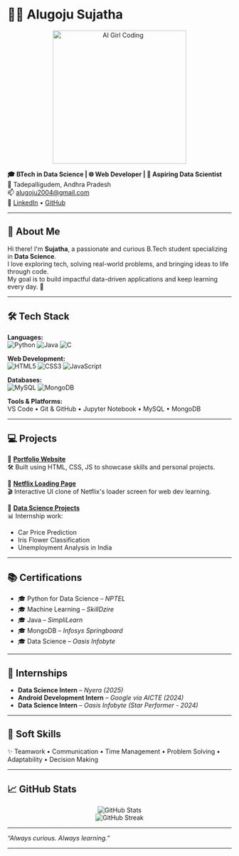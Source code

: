 # 👩‍💻 Alugoju Sujatha

<p align="center">
  <img src="https://media.giphy.com/media/LMt9638dO8dftAjtco/giphy.gif" width="300" alt="AI Girl Coding">
</p>

**🎓 BTech in Data Science | 🌐 Web Developer | 🤖 Aspiring Data Scientist**  
📍 Tadepalligudem, Andhra Pradesh  
📫 [alugoju2004@gmail.com](mailto:alugoju2004@gmail.com)  
🔗 [LinkedIn](https://linkedin.com/in/sujatha-alugoju-3a05b2280) • [GitHub](https://github.com/Sujatha2108)

---

## 🌟 About Me

Hi there! I'm **Sujatha**, a passionate and curious B.Tech student specializing in **Data Science**.  
I love exploring tech, solving real-world problems, and bringing ideas to life through code.  
My goal is to build impactful data-driven applications and keep learning every day. 🚀

---

## 🛠️ Tech Stack

**Languages:**  
![Python](https://img.shields.io/badge/Python-3776AB?style=flat-square&logo=python&logoColor=white)
![Java](https://img.shields.io/badge/Java-ED8B00?style=flat-square&logo=java&logoColor=white)
![C](https://img.shields.io/badge/C-00599C?style=flat-square&logo=c&logoColor=white)

**Web Development:**  
![HTML5](https://img.shields.io/badge/HTML5-E34F26?style=flat-square&logo=html5&logoColor=white)
![CSS3](https://img.shields.io/badge/CSS3-1572B6?style=flat-square&logo=css3&logoColor=white)
![JavaScript](https://img.shields.io/badge/JavaScript-F7DF1E?style=flat-square&logo=javascript&logoColor=black)

**Databases:**  
![MySQL](https://img.shields.io/badge/MySQL-4479A1?style=flat-square&logo=mysql&logoColor=white)
![MongoDB](https://img.shields.io/badge/MongoDB-47A248?style=flat-square&logo=mongodb&logoColor=white)

**Tools & Platforms:**  
VS Code • Git & GitHub • Jupyter Notebook • MySQL • MongoDB

---

## 💻 Projects

📌 **[Portfolio Website](https://github.com/Sujatha2108/Portfolio)**  
🛠 Built using HTML, CSS, JS to showcase skills and personal projects.

📌 **[Netflix Loading Page](https://github.com/Sujatha2108/Netflix-Clone)**  
🎬 Interactive UI clone of Netflix's loader screen for web dev learning.

📌 **[Data Science Projects](https://github.com/Sujatha2108?tab=repositories&q=data+science)**  
📊 Internship work:  
- Car Price Prediction  
- Iris Flower Classification  
- Unemployment Analysis in India  

---

## 📚 Certifications

- 🎓 Python for Data Science – *NPTEL*  
- 🎓 Machine Learning – *SkillDzire*  
- 🎓 Java – *SimpliLearn*  
- 🎓 MongoDB – *Infosys Springboard*  
- 🎓 Data Science – *Oasis Infobyte*

---

## 💼 Internships

- **Data Science Intern** – *Nyera (2025)*  
- **Android Development Intern** – *Google via AICTE (2024)*  
- **Data Science Intern** – *Oasis Infobyte (Star Performer - 2024)*

---

## 🧠 Soft Skills

✨ Teamwork • Communication • Time Management • Problem Solving • Adaptability • Decision Making

---

## 📈 GitHub Stats

<p align="center">
  <img src="https://github-readme-stats.vercel.app/api?username=Sujatha2108&show_icons=true&theme=radical" alt="GitHub Stats" />
  <br/>
  <img src="https://github-readme-streak-stats.herokuapp.com/?user=Sujatha2108&theme=radical&date_format=M%20j%5B%2C%20Y%5D" alt="GitHub Streak" />
</p>

---

_“Always curious. Always learning.”_

---

